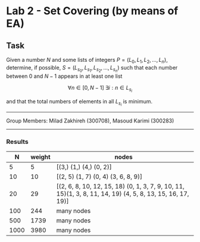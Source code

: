 # Lab 2 - Set Covering (by means of EA)

## Task

Given a number $N$ and some lists of integers $P = (L_0, L_1, L_2, ..., L_n)$, 
determine, if possible, $S = (L_{s_0}, L_{s_1}, L_{s_2}, ..., L_{s_n})$
such that each number between $0$ and $N-1$ appears in at least one list

$$\forall n \in [0, N-1] \ \exists i : n \in L_{s_i}$$

and that the total numbers of elements in all $L_{s_i}$ is minimum. 

--------------------------------------------------------------

Group Members: Milad Zakhireh (300708), Masoud Karimi (300283)

--------------------------------------------------------------

### Results
| N    | weight | nodes                                                                                                      |
|------|--------|------------------------------------------------------------------------------------------------------------|
| 5    | 5      | [(3,) (1,) (4,) (0, 2)]                                                                                    |
| 10   | 10     | [(2, 5) (1, 7) (0, 4) (3, 6, 8, 9)]                                                                        |
| 20   | 29     | [(2, 6, 8, 10, 12, 15, 18) (0, 1, 3, 7, 9, 10, 11, 15)(1, 3, 8, 11, 14, 19) (4, 5, 8, 13, 15, 16, 17, 19)] |
| 100  | 244    | many nodes                                                                                                 |
| 500  | 1739   | many nodes                                                                                                 |
| 1000 | 3980   | many nodes                                                                                                 |


